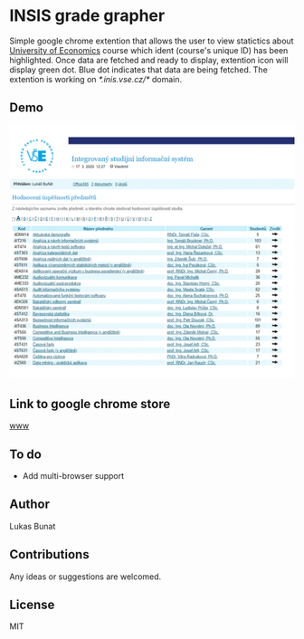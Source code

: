 # INSIS grade grapher

Simple google chrome extention that allows the user to view statictics about [University of Economics](https://www.vse.cz/english/) course which ident (course's unique ID) has been highlighted. Once data are fetched and ready to display, extention icon will display green dot. Blue dot indicates that data are being fetched. The extention is working on *\*.inis.vse.cz/\** domain.

## Demo
![Image description](./guide.gif)

## Link to google chrome store
[www](#)

## To do
- Add multi-browser support

## Author
Lukas Bunat

## Contributions
Any ideas or suggestions are welcomed.

## License
MIT
